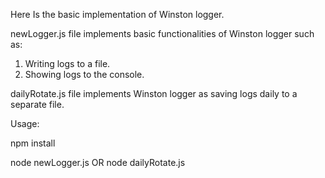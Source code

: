 Here Is the basic implementation of Winston logger.

newLogger.js file implements basic functionalities of Winston logger such as:

1) Writing logs to a file.
2) Showing logs to the console.

dailyRotate.js file implements Winston logger as saving logs daily to a separate file.


Usage:

npm install

node newLogger.js
OR
node dailyRotate.js


